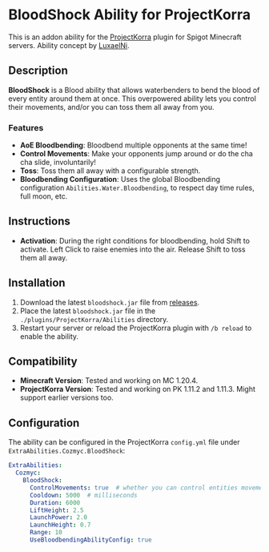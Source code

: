 # BloodShock Ability for ProjectKorra

This is an addon ability for the [ProjectKorra](https://projectkorra.com/) plugin for Spigot Minecraft servers. Ability concept by [LuxaelNi](https://github.com/LuxaelNivra).

## Description

**BloodShock** is a Blood ability that allows waterbenders to bend the blood of every entity around them at once. This overpowered ability lets you control their movements, and/or you can toss them all away from you.

### Features

- **AoE Bloodbending**: Bloodbend multiple opponents at the same time!
- **Control Movements**: Make your opponents jump around or do the cha cha slide, involuntarily! 
- **Toss**: Toss them all away with a configurable strength.
- **Bloodbending Configuration**: Uses the global Bloodbending configuration `Abilities.Water.Bloodbending`, to respect day time rules, full moon, etc.

## Instructions

- **Activation**: During the right conditions for bloodbending, hold Shift to activate. Left Click to raise enemies into the air. Release Shift to toss them all away.

## Installation

1. Download the latest `bloodshock.jar` file from [releases](https://github.com/CozmycDev/PK-BloodShock/releases).
2. Place the latest `bloodshock.jar` file in the `./plugins/ProjectKorra/Abilities` directory.
3. Restart your server or reload the ProjectKorra plugin with `/b reload` to enable the ability.

## Compatibility

- **Minecraft Version**: Tested and working on MC 1.20.4.
- **ProjectKorra Version**: Tested and working on PK 1.11.2 and 1.11.3. Might support earlier versions too.

## Configuration

The ability can be configured in the ProjectKorra `config.yml` file under `ExtraAbilities.Cozmyc.BloodShock`:

```yaml
ExtraAbilities:
  Cozmyc:
    BloodShock:
      ControlMovements: true  # whether you can control entities movements while holding shift and before clicking
      Cooldown: 5000  # milliseconds
      Duration: 6000
      LiftHeight: 2.5
      LaunchPower: 2.0
      LaunchHeight: 0.7
      Range: 10
      UseBloodbendingAbilityConfig: true